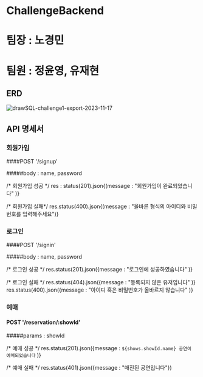 # ChallengeBackend

# 팀장 : 노경민
# 팀원 : 정윤영, 유재현

## ERD
![drawSQL-challenge1-export-2023-11-17](https://github.com/kyeongminRoh/ChallengeBackend/assets/140397466/33a4a801-edf7-41ae-a62b-92b388fdf4d7)


## API 명세서

### 회원가입 
####POST '/signup'

#####body : name, password

/* 회원가입 성공 */
res : status(201).json{(message : "회원가입이 완료되었습니다" )}

/* 회원가입 실패*/
res.status(400).json{(message : "올바른 형식의 아이디와 비밀번호를 입력해주세요")}

### 로그인
####POST '/signin'

#####body : name, password

/* 로그인 성공 */
res.status(201).json({message : "로그인에 성공하였습니다" )}

/* 로그인 실패 */
res.status(404).json({message : "등록되지 않은 유저입니다" )}
res.status(400).json({message : "아이디 혹은 비밀번호가 올바르지 않습니다" )}

### 예매
#### POST '/reservation/:showId'

#####params : showId

/* 예매 성공 */
res.status(201).json({message : `${shows.showId.name} 공연이 예매되었습니다` )}

/* 예매 실패 */
res.status(401).json({message : "매진된 공연입니다"})
